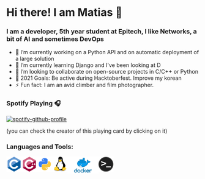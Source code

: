 # Hi there! I am Matias 👋
### I am a developer, 5th year student at Epitech, I like Networks, a bit of AI and sometimes DevOps

- 🔭 I’m currently working on a Python API and on automatic deployment of a large solution
- 🌱 I’m currently learning Django and I've been looking at D
- 👯 I’m looking to collaborate on open-source projects in C/C++ or Python
- 🥅 2021 Goals: Be active during Hacktoberfest. Improve my korean
- ⚡ Fun fact: I am an avid climber and film photographer.

### Spotify Playing 🎧
[![spotify-github-profile](https://spotify-github-profile.vercel.app/api/view?uid=1148638820&cover_image=true&theme=novatorem)](https://github.com/kittinan/spotify-github-profile)

(you can check the creator of this playing card by clicking on it)

### Languages and Tools:

<img align="left" src="https://raw.githubusercontent.com/devicons/devicon/master/icons/c/c-original.svg" alt="c" width="40" height="40"/>
<img align="left" src="https://raw.githubusercontent.com/devicons/devicon/master/icons/cplusplus/cplusplus-original.svg" alt="cplusplus" width="40" height="40"/>
<img align="left" alt="Python" width="40px" src="https://raw.githubusercontent.com/MatiCG/MatiCG/main/images/python.png" />
<img align="left" src="https://raw.githubusercontent.com/devicons/devicon/master/icons/linux/linux-original.svg" alt="linux" width="40" height="40"/>
<img align="left" alt="Docker" width="80px" src="https://raw.githubusercontent.com/MatiCG/MatiCG/main/images/docker.png" />
<img align="left" alt="Terminal" width="40px" src="https://raw.githubusercontent.com/MatiCG/MatiCG/main/images/terminal.png" />
